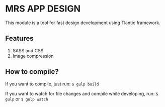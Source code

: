 # MRS APP DESIGN

This module is a tool for fast design development using Tlantic framework.

## Features
1. SASS and CSS
2. Image compression

## How to compile?

If you want to compile, just run:
``
$ gulp build
``

If you want to watch for file changes and compile while developing, run:
``
$ gulp
``
or
``
$ gulp watch
``